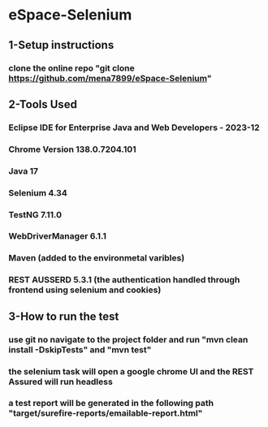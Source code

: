 # eSpace-Selenium

## 1-Setup instructions

### clone the online repo "git clone https://github.com/mena7899/eSpace-Selenium"

## 2-Tools Used

### Eclipse IDE for Enterprise Java and Web Developers - 2023-12

### Chrome Version 138.0.7204.101

### Java 17

### Selenium 4.34

### TestNG 7.11.0

### WebDriverManager 6.1.1

### Maven (added to the environmetal varibles)

### REST AUSSERD 5.3.1 (the authentication handled through frontend using selenium and cookies)

## 3-How to run the test

### use git no navigate to the project folder and run "mvn clean install -DskipTests" and "mvn test"

### the selenium task will open a google chrome UI and the REST Assured will run headless

### a test report will be generated in the following path "target/surefire-reports/emailable-report.html"